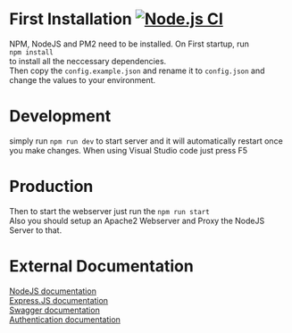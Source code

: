 # First Installation [![Node.js CI](https://github.com/BlueMoonDevelopment/ExpenseMan-API/actions/workflows/npm.yml/badge.svg)](https://github.com/BlueMoonDevelopment/ExpenseMan-API/actions/workflows/npm.yml)
NPM, NodeJS and PM2 need to be installed.
On First startup, run <br>
  `npm install`<br>
to install all the neccessary dependencies.<br>
Then copy the `config.example.json` and rename it to `config.json` and change the values to your environment.

# Development

simply run `npm run dev` to start server and it will automatically restart once you make changes.
When using Visual Studio code just press F5

# Production
Then to start the webserver just run the `npm run start`
<br>
Also you should setup an Apache2 Webserver and Proxy the NodeJS Server to that.

# External Documentation

[NodeJS documentation](https://nodejs.org/en/docs/guides/)<br>
[Express.JS documentation](https://expressjs.com/guide/routing.html)<br>
[Swagger documentation](https://swagger.io/docs/specification/describing-request-body/)<br>
[Authentication documentation](https://www.bezkoder.com/node-js-mongodb-auth-jwt/)
